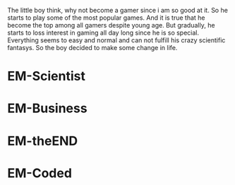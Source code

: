The little boy think, why not become a gamer since i am so good at it. So he starts to play some of the most popular games. And it is true that he become the top among all gamers despite young age. But gradually, he starts to loss interest in gaming all day long since he is so special. Everything seems to easy and normal and can not fulfill his crazy scientific fantasys. So the boy decided to make some change in life.

# EM-Scientist

# EM-Business

# EM-theEND

# EM-Coded
